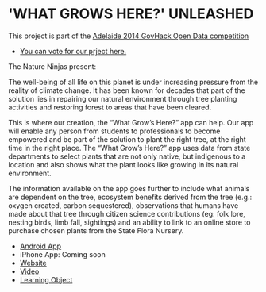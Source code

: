 # 'WHAT GROWS HERE?' UNLEASHED

This project is part of the [Adelaide 2014 GovHack Open Data competition](http://www.govhack.org/locations/south-australia/)

* [You can vote for our prject here.](http://hackerspace.govhack.org/content/what-grows-here)

The Nature Ninjas present:

The well-being of all life on this planet is under increasing pressure from the reality of climate change. It has been known for decades that part of the solution lies in repairing our natural environment through tree planting activities and restoring forest to areas that have been cleared.

This is where our creation, the “What Grow’s Here?” app can help. Our app will enable any person from students to professionals to become empowered and be part of the solution to plant the right tree, at the right time in the right place. The “What Grow’s Here?” app uses data from state departments to select plants that are not only native, but indigenous to a location and also shows what the plant looks like growing in its natural environment. 

The information available on the app goes further to include what animals are dependent on the tree, ecosystem benefits derived from the tree (e.g.: oxygen created, carbon sequestered), observations that humans have made about that tree through citizen science contributions (eg: folk lore, nesting birds, limb fall, sightings) and an ability to link to an online store to purchase chosen plants from the State Flora Nursery.

* [Android  App](https://play.google.com/store/apps/details?id=com.brightcookie.whatgrowshere)
* iPhone App: Coming soon
* [Website](http://www.whatgrowshere.com.au/)
* [Video](http://www.youtube.com/watch?v=bDt7SJ1o0gs)
* [Learning Object](http://www.whatgrowshere.com.au/lrs/birds_lo.php)
